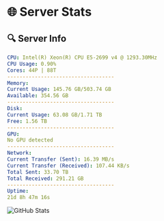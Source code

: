 # 🌐 Server Stats
## 🔍 Server Info
```yaml
CPU: Intel(R) Xeon(R) CPU E5-2699 v4 @ 1293.30MHz
CPU Usage: 0.90%
Cores: 44P | 88T
-----------------------------------
Memory:
Current Usage: 145.76 GB/503.74 GB
Available: 354.56 GB
-----------------------------------
Disk:
Current Usage: 63.08 GB/1.71 TB
Free: 1.56 TB
-----------------------------------
GPU:
No GPU detected
-----------------------------------
Network:
Current Transfer (Sent): 16.39 MB/s
Current Transfer (Received): 107.44 KB/s
Total Sent: 33.70 TB
Total Received: 291.21 GB
-----------------------------------
Uptime:
21d 8h 47m 16s
```
![GitHub Stats](https://img.shields.io/badge/Updated-2025-03-29_06:10:05-blue)
